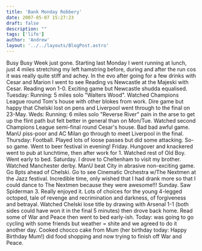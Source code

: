 ```yaml
---
title: 'Bank Monday Robbery'
date: 2007-05-07 15:27:23
draft: false
description: ""
tags: ['life']
author: 'Andrew'
layout: '../../layouts/BlogPost.astro'
---
```


Busy Busy Week just gone. Starting last Monday I went running at lunch, just 4 miles stretching my left hamstring before, during and after the run cos it was really quite stiff and achey. In the evo after going for a few drinks with Cesar and Marion I went to see Reading vs Newcastle at the Majeski with Cesar. Reading won 1-0. Exciting game but Newcastle shudda equalised. Tuesday: Running: 5 miles solo "Walters Wood". Watched Champions League round Tom's house with other blokes from work. Dire game but happy that Chelski lost on pens and Liverpool went through to the final on 23-May. Weds: Running: 6 miles solo "Reverse River" pain in the arse to get up the flint path but felt better in general than on Mon/Tue. Watched second Champions League semi-final round Cesar's house. Bad bad awful game. ManU piss-poor and AC Milan go through to meet Liverpool in the final. Thursday: Football. Played lots of loose passes but did some attacking. So-so game. Went to beer festival in evening! Friday. Hungover and knackered went to pub at lunchtime, then after work for 1. Watched rest of Old Boy. Went early to bed. Saturday. I drove to Cheltenham to visit my brother. Watched Manchester derby. ManU beat City in abrasive non-exciting game. Go 8pts ahead of Chelski. Go to see Cinematic Orchestra w/The Nextmen at the Jazz festival. Incredible time, only wished that I had drank more so that I could dance to The Nextmen because they were awesome!!! Sunday. Saw Spiderman 3. Really enjoyed it. Lots of choices for the young 4-legged octoped, tale of revenge and recrimination and darkness, of forgiveness and betrayal. Watched Chelski lose title by drawing with Arsenal 1-1 (both sides could have won it in the final 5 minutes) then drove back home. Read some of War and Peace then went to bed early-ish. Today: was going to go cycling with some friends but weather = shite and we agreed to do it another day. Cooked chocco cake from Mum (her birthday today: Happy Birthday Mum!) did food shopping and now trying to finish off War and Peace.

